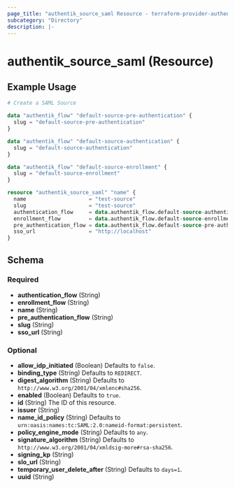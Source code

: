 ```yaml
---
page_title: "authentik_source_saml Resource - terraform-provider-authentik"
subcategory: "Directory"
description: |-
---
```


# authentik_source_saml (Resource)

## Example Usage

```terraform
# Create a SAML Source

data "authentik_flow" "default-source-pre-authentication" {
  slug = "default-source-pre-authentication"
}

data "authentik_flow" "default-source-authentication" {
  slug = "default-source-authentication"
}

data "authentik_flow" "default-source-enrollment" {
  slug = "default-source-enrollment"
}

resource "authentik_source_saml" "name" {
  name                    = "test-source"
  slug                    = "test-source"
  authentication_flow     = data.authentik_flow.default-source-authentication.id
  enrollment_flow         = data.authentik_flow.default-source-enrollment.id
  pre_authentication_flow = data.authentik_flow.default-source-pre-authentication.id
  sso_url                 = "http://localhost"
}
```

<!-- schema generated by tfplugindocs -->
## Schema

### Required

- **authentication_flow** (String)
- **enrollment_flow** (String)
- **name** (String)
- **pre_authentication_flow** (String)
- **slug** (String)
- **sso_url** (String)

### Optional

- **allow_idp_initiated** (Boolean) Defaults to `false`.
- **binding_type** (String) Defaults to `REDIRECT`.
- **digest_algorithm** (String) Defaults to `http://www.w3.org/2001/04/xmlenc#sha256`.
- **enabled** (Boolean) Defaults to `true`.
- **id** (String) The ID of this resource.
- **issuer** (String)
- **name_id_policy** (String) Defaults to `urn:oasis:names:tc:SAML:2.0:nameid-format:persistent`.
- **policy_engine_mode** (String) Defaults to `any`.
- **signature_algorithm** (String) Defaults to `http://www.w3.org/2001/04/xmldsig-more#rsa-sha256`.
- **signing_kp** (String)
- **slo_url** (String)
- **temporary_user_delete_after** (String) Defaults to `days=1`.
- **uuid** (String)

